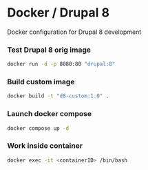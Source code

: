 # Docker / Drupal 8

Docker configuration for Drupal 8 development

### Test Drupal 8 orig image

```bash
docker run -d -p 8080:80 "drupal:8"
```

### Build custom image

```bash
docker build -t "d8-custom:1.0" .
```

### Launch docker compose

```bash
docker compose up -d
```

### Work inside container

```bash
docker exec -it <containerID> /bin/bash
```
